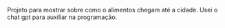 Projeto para mostrar sobre como o alimentos chegam até a cidade. Usei o chat gpt para auxiliar na programação.
